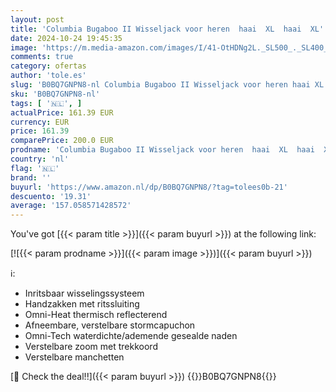 ```yaml
---
layout: post
title: 'Columbia Bugaboo II Wisseljack voor heren  haai  XL  haai  XL'
date: 2024-10-24 19:45:35
image: 'https://m.media-amazon.com/images/I/41-OtHDNg2L._SL500_._SL400_.jpg'
comments: true
category: ofertas
author: 'tole.es'
slug: 'B0BQ7GNPN8-nl Columbia Bugaboo II Wisseljack voor heren haai XL haai XL'
sku: 'B0BQ7GNPN8-nl'
tags: [ '🇳🇱', ]
actualPrice: 161.39 EUR
currency: EUR
price: 161.39
comparePrice: 200.0 EUR
prodname: 'Columbia Bugaboo II Wisseljack voor heren  haai  XL  haai  XL'
country: 'nl'
flag: '🇳🇱'
brand: ''
buyurl: 'https://www.amazon.nl/dp/B0BQ7GNPN8/?tag=tolees0b-21'
descuento: '19.31'
average: '157.058571428572'
---
```


You've got [{{< param title >}}]({{< param buyurl >}}) at the following link:

[![{{< param prodname >}}]({{< param image >}})]({{< param buyurl >}})

ℹ️:

- Inritsbaar wisselingssysteem
- Handzakken met ritssluiting
- Omni-Heat thermisch reflecterend
- Afneembare, verstelbare stormcapuchon
- Omni-Tech waterdichte/ademende gesealde naden
- Verstelbare zoom met trekkoord
- Verstelbare manchetten

[🛒 Check the deal!!]({{< param buyurl >}})
{{<world>}}B0BQ7GNPN8{{</world>}}
